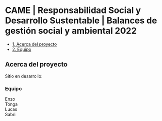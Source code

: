 # CAME | Responsabilidad Social y Desarrollo Sustentable | Balances de gestión social y ambiental 2022

- [1. Acerca del proyecto](#1-acerca-del-proyecto)
- [2. Equipo](#2-equipo)

## Acerca del proyecto

Sitio en desarrollo:

### Equipo

Enzo<br> Tónga<br> Lucas<br> Sabri <br>
